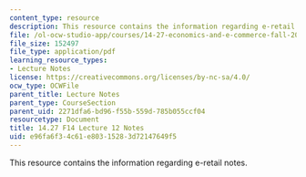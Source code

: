```yaml
---
content_type: resource
description: This resource contains the information regarding e-retail notes.
file: /ol-ocw-studio-app/courses/14-27-economics-and-e-commerce-fall-2014/e96fa6f34c61e80315283d72147649f5_MIT14_27F14_Lec12.pdf
file_size: 152497
file_type: application/pdf
learning_resource_types:
- Lecture Notes
license: https://creativecommons.org/licenses/by-nc-sa/4.0/
ocw_type: OCWFile
parent_title: Lecture Notes
parent_type: CourseSection
parent_uid: 2271dfa6-bd96-f55b-559d-785b055ccf04
resourcetype: Document
title: 14.27 F14 Lecture 12 Notes
uid: e96fa6f3-4c61-e803-1528-3d72147649f5
---
```

This resource contains the information regarding e-retail notes.